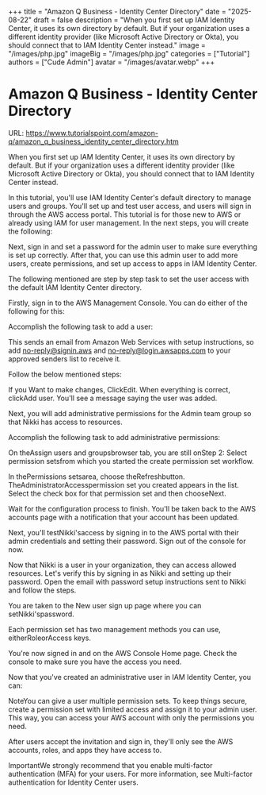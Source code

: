+++
title = "Amazon Q Business - Identity Center Directory"
date = "2025-08-22"
draft = false
description = "When you first set up IAM Identity Center, it uses its own directory by default. But if your organization uses a different identity provider (like Microsoft Active Directory or Okta), you should connect that to IAM Identity Center instead."
image = "/images/php.jpg"
imageBig = "/images/php.jpg"
categories = ["Tutorial"]
authors = ["Cude Admin"]
avatar = "/images/avatar.webp"
+++

# Amazon Q Business - Identity Center Directory

URL: https://www.tutorialspoint.com/amazon-q/amazon_q_business_identity_center_directory.htm

When you first set up IAM Identity Center, it uses its own directory by default. But if your organization uses a different identity provider (like Microsoft Active Directory or Okta), you should connect that to IAM Identity Center instead.

In this tutorial, you'll use IAM Identity Center's default directory to manage users and groups. You'll set up and test user access, and users will sign in through the AWS access portal. This tutorial is for those new to AWS or already using IAM for user management. In the next steps, you will create the following:

Next, sign in and set a password for the admin user to make sure everything is set up correctly. After that, you can use this admin user to add more users, create permissions, and set up access to apps in IAM Identity Center.

The following mentioned are step by step task to set the user access with the default IAM Identity Center directory.

Firstly, sign in to the AWS Management Console. You can do either of the following for this:

Accomplish the following task to add a user:

This sends an email from Amazon Web Services with setup instructions, so add no-reply@signin.aws and no-reply@login.awsapps.com to your approved senders list to receive it.

Follow the below mentioned steps:

If you Want to make changes, ClickEdit. When everything is correct, clickAdd user. You'll see a message saying the user was added.

Next, you will add administrative permissions for the Admin team group so that Nikki has access to resources.

Accomplish the following task to add administrative permissions:

On theAssign users and groupsbrowser tab, you are still onStep 2: Select permission setsfrom which you started the create permission set workflow.

In thePermissions setsarea, choose theRefreshbutton. TheAdministratorAccesspermission set you created appears in the list. Select the check box for that permission set and then chooseNext.

Wait for the configuration process to finish. You'll be taken back to the AWS accounts page with a notification that your account has been updated.

Next, you'll testNikki'saccess by signing in to the AWS portal with their admin credentials and setting their password. Sign out of the console for now.

Now that Nikki is a user in your organization, they can access allowed resources. Let's verify this by signing in as Nikki and setting up their password. Open the email with password setup instructions sent to Nikki and follow the steps.

You are taken to the New user sign up page where you can setNikki'spassword.

Each permission set has two management methods you can use, eitherRoleorAccess keys.

You're now signed in and on the AWS Console Home page. Check the console to make sure you have the access you need.

Now that you've created an administrative user in IAM Identity Center, you can:

NoteYou can give a user multiple permission sets. To keep things secure, create a permission set with limited access and assign it to your admin user. This way, you can access your AWS account with only the permissions you need.

After users accept the invitation and sign in, they'll only see the AWS accounts, roles, and apps they have access to.

ImportantWe strongly recommend that you enable multi-factor authentication (MFA) for your users. For more information, see Multi-factor authentication for Identity Center users.
